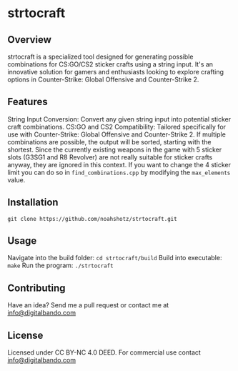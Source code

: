 # strtocraft

## Overview
strtocraft is a specialized tool designed for generating possible combinations for CS:GO/CS2 sticker crafts using a string input. It's an innovative solution for gamers and enthusiasts looking to explore crafting options in Counter-Strike: Global Offensive and Counter-Strike 2.

## Features
String Input Conversion: Convert any given string input into potential sticker craft combinations. CS:GO and CS2 Compatibility: Tailored specifically for use with Counter-Strike: Global Offensive and Counter-Strike 2. If multiple combinations are possible, the output will be sorted, starting with the shortest. Since the currently existing weapons in the game with 5 sticker slots (G3SG1 and R8 Revolver) are not really suitable for sticker crafts anyway, they are ignored in this context. If you want to change the 4 sticker limit you can do so in `find_combinations.cpp` by modifying the `max_elements` value.

## Installation
`git clone https://github.com/noahshotz/strtocraft.git`

## Usage
Navigate into the build folder: `cd strtocraft/build`
Build into executable: `make`
Run the program: `./strtocraft`

## Contributing
Have an idea? Send me a pull request or contact me at info@digitalbando.com

## License
Licensed under CC BY-NC 4.0 DEED. For commercial use contact info@digitalbando.com
